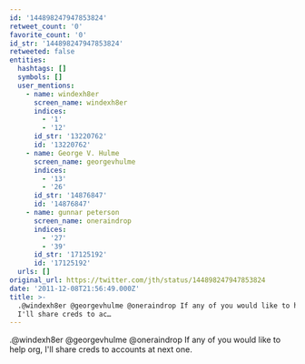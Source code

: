 ```yaml
---
id: '144898247947853824'
retweet_count: '0'
favorite_count: '0'
id_str: '144898247947853824'
retweeted: false
entities:
  hashtags: []
  symbols: []
  user_mentions:
    - name: windexh8er
      screen_name: windexh8er
      indices:
        - '1'
        - '12'
      id_str: '13220762'
      id: '13220762'
    - name: George V. Hulme
      screen_name: georgevhulme
      indices:
        - '13'
        - '26'
      id_str: '14876847'
      id: '14876847'
    - name: gunnar peterson
      screen_name: oneraindrop
      indices:
        - '27'
        - '39'
      id_str: '17125192'
      id: '17125192'
  urls: []
original_url: https://twitter.com/jth/status/144898247947853824
date: '2011-12-08T21:56:49.000Z'
title: >-
  .@windexh8er @georgevhulme @oneraindrop If any of you would like to help org,
  I'll share creds to ac…
---
```


.@windexh8er @georgevhulme @oneraindrop If any of you would like to help org, I'll share creds to accounts at next one.